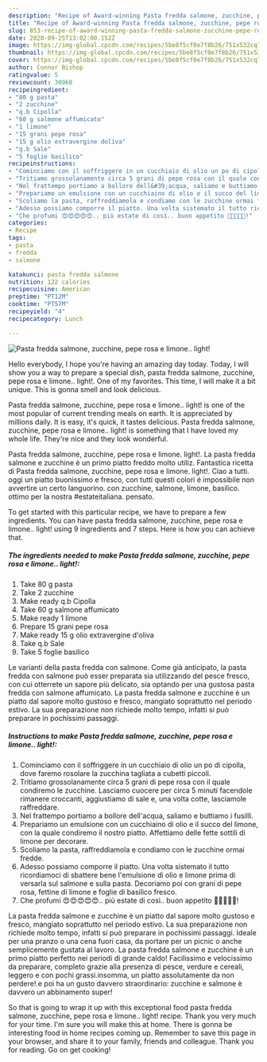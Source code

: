 ```yaml
---
description: "Recipe of Award-winning Pasta fredda salmone, zucchine, pepe rosa e limone.. light!"
title: "Recipe of Award-winning Pasta fredda salmone, zucchine, pepe rosa e limone.. light!"
slug: 853-recipe-of-award-winning-pasta-fredda-salmone-zucchine-pepe-rosa-e-limone-light
date: 2020-09-25T13:02:00.152Z
image: https://img-global.cpcdn.com/recipes/5be8f5cf0e7f8b26/751x532cq70/pasta-fredda-salmone-zucchine-pepe-rosa-e-limone-light-recipe-main-photo.jpg
thumbnail: https://img-global.cpcdn.com/recipes/5be8f5cf0e7f8b26/751x532cq70/pasta-fredda-salmone-zucchine-pepe-rosa-e-limone-light-recipe-main-photo.jpg
cover: https://img-global.cpcdn.com/recipes/5be8f5cf0e7f8b26/751x532cq70/pasta-fredda-salmone-zucchine-pepe-rosa-e-limone-light-recipe-main-photo.jpg
author: Connor Bishop
ratingvalue: 5
reviewcount: 30968
recipeingredient:
- "80 g pasta"
- "2 zucchine"
- "q.b Cipolla"
- "60 g salmone affumicato"
- "1 limone"
- "15 grani pepe rosa"
- "15 g olio extravergine doliva"
- "q.b Sale"
- "5 foglie basilico"
recipeinstructions:
- "Cominciamo con il soffriggere in un cucchiaio di olio un po di cipolla, dove faremo rosolare la zucchina tagliata a cubetti piccoli."
- "Tritiamo grossolanamente circa 5 grani di pepe rosa con il quale condiremo le zucchine. Lasciamo cuocere per circa 5 minuti facendole rimanere croccanti, aggiustiamo di sale e, una volta cotte, lasciamole raffreddare."
- "Nel frattempo portiamo a bollore dell&#39;acqua, saliamo e buttiamo i fusilli."
- "Prepariamo un emulsione con un cucchiaino di olio e il succo del limone, con la quale condiremo il nostro piatto. Affettiamo delle fette sottili di limone per decorare."
- "Scoliamo la pasta, raffreddiamola e condiamo con le zucchine ormai fredde."
- "Adesso possiamo comporre il piatto. Una volta sistemato il tutto ricordiamoci di sbattere bene l&#39;emulsione di olio e limone prima di versarla sul salmone e sulla pasta. Decoriamo poi con grani di pepe rosa, fettine di limone e foglie di basilico fresco."
- "Che profumi 😍😍😍😍😍.. più estate di così.. buon appetito 🌻🌻🌻🌻🌻!"
categories:
- Recipe
tags:
- pasta
- fredda
- salmone

katakunci: pasta fredda salmone 
nutrition: 122 calories
recipecuisine: American
preptime: "PT12M"
cooktime: "PT57M"
recipeyield: "4"
recipecategory: Lunch

---
```



![Pasta fredda salmone, zucchine, pepe rosa e limone.. light!](https://img-global.cpcdn.com/recipes/5be8f5cf0e7f8b26/751x532cq70/pasta-fredda-salmone-zucchine-pepe-rosa-e-limone-light-recipe-main-photo.jpg)

Hello everybody, I hope you're having an amazing day today. Today, I will show you a way to prepare a special dish, pasta fredda salmone, zucchine, pepe rosa e limone.. light!. One of my favorites. This time, I will make it a bit unique. This is gonna smell and look delicious.

Pasta fredda salmone, zucchine, pepe rosa e limone.. light! is one of the most popular of current trending meals on earth. It is appreciated by millions daily. It is easy, it's quick, it tastes delicious. Pasta fredda salmone, zucchine, pepe rosa e limone.. light! is something that I have loved my whole life. They're nice and they look wonderful.

Pasta fredda salmone, zucchine, pepe rosa e limone. light!. La pasta fredda salmone e zucchine è un primo piatto freddo molto utiliz. Fantastica ricetta di Pasta fredda salmone, zucchine, pepe rosa e limone. light!. Ciao a tutti. oggi un piatto buonissimo e fresco, con tutti questi colori é impossibile non avvertire un certo languorino. con zucchine, salmone, limone, basilico. ottimo per la nostra #estateitaliana. pensato.


To get started with this particular recipe, we have to prepare a few ingredients. You can have pasta fredda salmone, zucchine, pepe rosa e limone.. light! using 9 ingredients and 7 steps. Here is how you can achieve that.

<!--inarticleads1-->

##### The ingredients needed to make Pasta fredda salmone, zucchine, pepe rosa e limone.. light!:

1. Take 80 g pasta
1. Take 2 zucchine
1. Make ready q.b Cipolla
1. Take 60 g salmone affumicato
1. Make ready 1 limone
1. Prepare 15 grani pepe rosa
1. Make ready 15 g olio extravergine d&#39;oliva
1. Take q.b Sale
1. Take 5 foglie basilico


Le varianti della pasta fredda con salmone. Come già anticipato, la pasta fredda con salmone può esser preparata sia utilizzando del pesce fresco, con cui otterrete un sapore più delicato, sia optando per una gustosa pasta fredda con salmone affumicato. La pasta fredda salmone e zucchine è un piatto dal sapore molto gustoso e fresco, mangiato soprattutto nel periodo estivo. La sua preparazione non richiede molto tempo, infatti si può preparare in pochissimi passaggi. 

<!--inarticleads2-->

##### Instructions to make Pasta fredda salmone, zucchine, pepe rosa e limone.. light!:

1. Cominciamo con il soffriggere in un cucchiaio di olio un po di cipolla, dove faremo rosolare la zucchina tagliata a cubetti piccoli.
1. Tritiamo grossolanamente circa 5 grani di pepe rosa con il quale condiremo le zucchine. Lasciamo cuocere per circa 5 minuti facendole rimanere croccanti, aggiustiamo di sale e, una volta cotte, lasciamole raffreddare.
1. Nel frattempo portiamo a bollore dell&#39;acqua, saliamo e buttiamo i fusilli.
1. Prepariamo un emulsione con un cucchiaino di olio e il succo del limone, con la quale condiremo il nostro piatto. Affettiamo delle fette sottili di limone per decorare.
1. Scoliamo la pasta, raffreddiamola e condiamo con le zucchine ormai fredde.
1. Adesso possiamo comporre il piatto. Una volta sistemato il tutto ricordiamoci di sbattere bene l&#39;emulsione di olio e limone prima di versarla sul salmone e sulla pasta. Decoriamo poi con grani di pepe rosa, fettine di limone e foglie di basilico fresco.
1. Che profumi 😍😍😍😍😍.. più estate di così.. buon appetito 🌻🌻🌻🌻🌻!


La pasta fredda salmone e zucchine è un piatto dal sapore molto gustoso e fresco, mangiato soprattutto nel periodo estivo. La sua preparazione non richiede molto tempo, infatti si può preparare in pochissimi passaggi. Ideale per una pranzo o una cena fuori casa, da portare per un picnic o anche semplicemente gustata al lavoro. La pasta fredda salmone e zucchine è un primo piatto perfetto nei periodi di grande caldo! Facilissimo e velocissimo da preparare, completo grazie alla presenza di pesce, verdure e cereali, leggero e con pochi grassi.insomma, un piatto assolutamente da non perdere!.e poi ha un gusto davvero straordinario: zucchine e salmone è davvero un abbinamento super! 

So that is going to wrap it up with this exceptional food pasta fredda salmone, zucchine, pepe rosa e limone.. light! recipe. Thank you very much for your time. I'm sure you will make this at home. There is gonna be interesting food in home recipes coming up. Remember to save this page in your browser, and share it to your family, friends and colleague. Thank you for reading. Go on get cooking!

